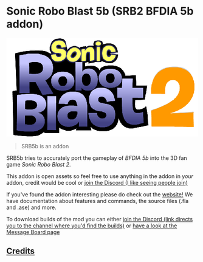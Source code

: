 # Sonic Robo Blast 5b (SRB2 BFDIA 5b addon)

<p align="center">
  <a href="https://www.google.com/">
    <img src="srb5blogo.png" width="800" style="image-rendering:pixelated" alt="Sonic Robo Blast 2 in the style of the logo for BFDI">
  </a>
</p>

> SRB5b is an addon

SRB5b tries to accurately port the gameplay of _BFDIA 5b_ into the 3D fan game _Sonic Robo Blast 2_.

This addon is open assets so feel free to use anything in the addon in _your_ addon, credit would be cool or [join the Discord (I like seeing people join)](https://discord.com/invite/PZufdewhH5)

If you've found the addon interesting please do check out the [website!](https://sites.google.com/view/srb5b/home "The home page of the website") We have documentation about features and commands, the source files (.fla and .ase) and more.

To download builds of the mod you can either [join the Discord (link directs you to the channel where you'd find the builds)](https://discord.com/invite/PZufdewhH5) or [have a look at the Message Board page](https://mb.srb2.org/addons/srb5b-bfdia-5b.6216/history "All uploaded files to the MB")

## [Credits](https://sites.google.com/view/srb5b/team-srb5b-credits)

